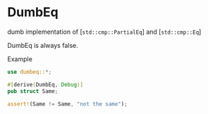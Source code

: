 # DumbEq

dumb implementation of [`std::cmp::PartialEq`] and [`std::cmp::Eq`]

DumbEq is always false.

Example

```rust
use dumbeq::*;

#[derive(DumbEq, Debug)]
pub struct Same;

assert!(Same != Same, "not the same");
```
